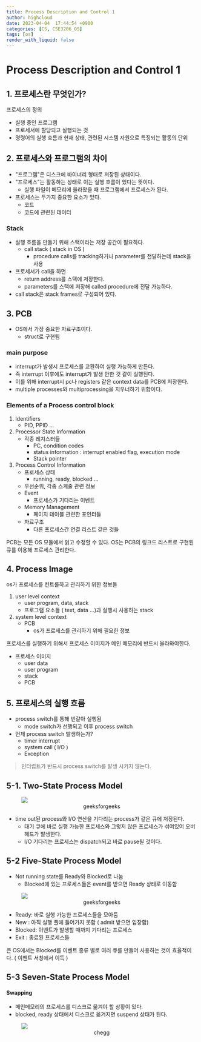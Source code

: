 ```yaml
---
title: Process Description and Control 1
author: highcloud
date: 2023-04-04  17:44:54 +0900
categories: [CS, CSE3206_OS]
tags: [os]
render_with_liquid: false
---
```


# Process Description and Control 1

## 1. 프로세스란 무엇인가?

프로세스의 정의
- 실행 중인 프로그램
- 프로세서에 할당되고 실행되는 것
- 명령어의 실행 흐름과 현재 상태, 관련된 시스템 자원으로 특징되는 활동의 단위

## 2. 프로세스와 프로그램의 차이

- "프로그램"은 디스크에 바이너리 형태로 저장된 상태이다. 
- "프로세스"는 활동하는 상태로 이는 실행 흐름이 있다는 뜻이다. 
  - 실행 파일이 메모리에 올라왔을 때 프로그램에서 프로세스가 된다. 
- 프로세스는 두가지 중요한 요소가 있다. 
  - 코드
  - 코드에 관련된 데이터


### Stack
- 실행 흐름을 만들기 위해 스택이라는 저장 공간이 필요하다.
  - call stack ( stack in OS )
      - procedure calls를 tracking하거나 parameter를 전달하는데 stack을 사용
- 프로세서가 call을 하면
  - return address를 스택에 저장한다.
  - parameters를 스택에 저장해 called procedure에 전달 가능하다.
- call stack은 stack frames로 구성되어 있다. 


## 3. PCB

- OS에서 가장 중요한 자료구조이다. 
  - struct로 구현됨

### main purpose
- interrupt가 발생시 프로세스를 교환하여 실행 가능하게 만든다.
- 즉 interrupt 이후에도 interrupt가 발생 안한 것 같이 실행된다.  
- 이를 위해 interrupt시 pc나 registers 같은 context data를 PCB에 저장한다. 
- multiple processes와 multiprocessing을 지우너하기 위함이다. 

### Elements of a Process control block
1. Identifiers
   - PID, PPID ...
2. Processor State Information
   - 각종 레지스터들
     - PC, condition codes
     - status information : interrupt enabled flag, execution mode
     - Stack pointer
3. Process Control Information
   - 프로세스 상태
     - running, ready, blocked ...
   - 우선순위, 각종 스케줄 관련 정보
   - Event
     - 프로세스가 기다리는 이벤트 
   - Memory Management
     - 페이지 테이블 관련한 포인터들
   - 자료구조
     - 다른 프로세스간 연결 리스트 같은 것들


PCB는 모든 OS 모듈에서 읽고 수정할 수 있다. 
OS는 PCB의 링크드 리스트로 구현된 큐를 이용해 프로세스 관리한다.


## 4. Process Image

os가 프로세스를 컨트롤하고 관리하기 위한 정보들
1. user level context
   - user program, data, stack
   - 프로그램 요소들 ( text, data ...)과 실행시 사용하는 stack
2. system level context
   - PCB
     - os가 프로세스를 관리하기 위해 필요한 정보

프로세스를 실행하기 위해서 프로세스 이미지가 메인 메모리에 반드시 올라와야한다. 

- 프로세스 이미지
    - user data
    - user program 
    - stack
    - PCB


## 5. 프로세스의 실행 흐름

- process switch를 통해 번갈아 실행됨
  - mode switch가 선행되고 이후 process switch
- 언제 process switch 발생하는가?
    - timer interrupt
    - system call ( I/O )
    - Exception

> 인터럽트가 반드시 process switch를 발생 시키지 않는다. 

## 5-1. Two-State Process Model

<figure>
    <img src="https://media.geeksforgeeks.org/wp-content/uploads/20211208184424/gfgf1.PNG">
    <figcaption style="text-align: center">geeksforgeeks</figcaption>
</figure>

- time out된 process와 I/O 연산을 기다리는 process가 같은 큐에 저장된다. 
  - 대기 큐에 바로 실행 가능한 프로세스와 그렇지 않은 프로세스가 섞여있어 오버헤드가 발생한다. 
  - I/O 기다리는 프로세스는 dispatch되고 바로 pause될 것이다.  


## 5-2 Five-State Process Model

- Not running state를 Ready와 Blocked로 나눔
  - Blocked에 있는 프로세스들은 event를 받으면 Ready 상태로 이동함
<figure>
    <img src="https://media.geeksforgeeks.org/wp-content/uploads/20211221191700/5stae.PNG">
    <figcaption style="text-align: center">geeksforgeeks</figcaption>
</figure>


- Ready: 바로 실행 가능한 프로세스들을 모아둠
- New : 아직 실행 풀에 들어가지 못함 ( admit 받으면 입장함)
- Blocked: 이벤트가 발생할 때까지 기다리는 프로세스
- Exit : 종료된 프로세스들

큰 OS에서는 Blocked를 이벤트 종류 별로 여러 큐를 만들어 사용하는 것이 효율적이다. ( 이벤트 서칭에서 이득 )

## 5-3 Seven-State Process Model

#### Swapping
- 메인메모리의 프로세스를 디스크로 욺겨야 할 상황이 있다. 
- blocked, ready 상태에서 디스크로 옮겨지면 suspend 상태가 된다. 
<figure>
    <img src="https://d2vlcm61l7u1fs.cloudfront.net/media%2F28b%2F28bf9cb9-cd26-42f3-b007-09757e5da940%2FphpZ0uG64.png">
    <figcaption style="text-align: center">chegg</figcaption>
</figure>